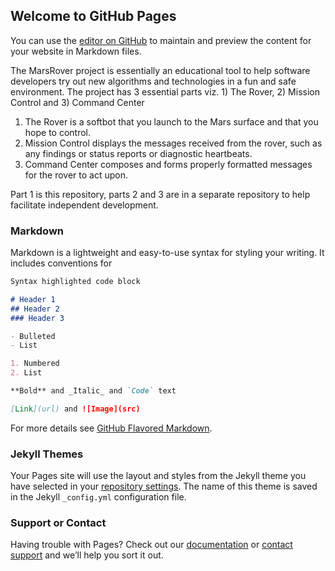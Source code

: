 ## Welcome to GitHub Pages

You can use the [editor on GitHub](https://github.com/mo3pheus/MarsRover/edit/master/README.md) to maintain and preview the content for your website in Markdown files.

The MarsRover project is essentially an educational tool to help software developers try out new algorithms and technologies in a fun and safe environment. The project has 3 essential parts viz. 1) The Rover, 2) Mission Control and 3) Command Center

1) The Rover is a softbot that you launch to the Mars surface and that you hope to control.
2) Mission Control displays the messages received from the rover, such as any findings or status reports or diagnostic heartbeats.
3) Command Center composes and forms properly formatted messages for the rover to act upon.

Part 1 is this repository, parts 2 and 3 are in a separate repository to help facilitate independent development.


### Markdown

Markdown is a lightweight and easy-to-use syntax for styling your writing. It includes conventions for

```markdown
Syntax highlighted code block

# Header 1
## Header 2
### Header 3

- Bulleted
- List

1. Numbered
2. List

**Bold** and _Italic_ and `Code` text

[Link](url) and ![Image](src)
```

For more details see [GitHub Flavored Markdown](https://guides.github.com/features/mastering-markdown/).

### Jekyll Themes

Your Pages site will use the layout and styles from the Jekyll theme you have selected in your [repository settings](https://github.com/mo3pheus/MarsRover/settings). The name of this theme is saved in the Jekyll `_config.yml` configuration file.

### Support or Contact

Having trouble with Pages? Check out our [documentation](https://help.github.com/categories/github-pages-basics/) or [contact support](https://github.com/contact) and we’ll help you sort it out.
